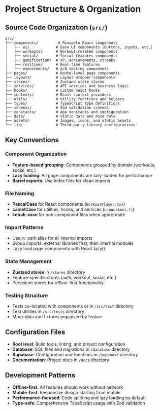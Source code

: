 # Project Structure & Organization

## Source Code Organization (`src/`)

```
src/
├── components/         # Reusable React components
│   ├── ui/            # Base UI components (buttons, inputs, etc.)
│   ├── workouts/      # Workout-related components
│   ├── social/        # Social features components
│   ├── gamification/  # XP, achievements, streaks
│   ├── realtime/      # Real-time features
│   └── experiments/   # A/B testing components
├── pages/             # Route-level page components
├── layouts/           # Layout wrapper components
├── stores/            # Zustand state stores
├── services/          # API services and business logic
├── hooks/             # Custom React hooks
├── contexts/          # React context providers
├── utils/             # Utility functions and helpers
├── types/             # TypeScript type definitions
├── schemas/           # Zod validation schemas
├── constants/         # App constants and configuration
├── data/              # Static data and mock data
├── assets/            # Images, icons, and static assets
└── lib/               # Third-party library configurations
```

## Key Conventions

### Component Organization
- **Feature-based grouping**: Components grouped by domain (workouts, social, etc.)
- **Lazy loading**: All page components are lazy-loaded for performance
- **Barrel exports**: Use index files for clean imports

### File Naming
- **PascalCase** for React components (`WorkoutPlayer.tsx`)
- **camelCase** for utilities, hooks, and services (`useWorkout.ts`)
- **kebab-case** for non-component files when appropriate

### Import Patterns
- Use `@/` path alias for all internal imports
- Group imports: external libraries first, then internal modules
- Lazy load page components with React.lazy()

### State Management
- **Zustand stores** in `/stores` directory
- Feature-specific stores (auth, workout, social, etc.)
- Persistent stores for offline-first functionality

### Testing Structure
- Tests co-located with components or in `/src/test` directory
- Test utilities in `/src/tests` directory
- Mock data and fixtures organized by feature

## Configuration Files
- **Root level**: Build tools, linting, and project configuration
- **Database**: SQL files and migrations in `/database` directory
- **Supabase**: Configuration and functions in `/supabase` directory
- **Documentation**: Project docs in `/docs` directory

## Development Patterns
- **Offline-first**: All features should work without network
- **Mobile-first**: Responsive design starting from mobile
- **Performance-focused**: Code splitting and lazy loading by default
- **Type-safe**: Comprehensive TypeScript usage with Zod validation